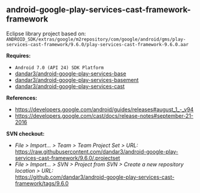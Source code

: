 ## android-google-play-services-cast-framework-framework

Eclipse library project based on:<br/>
`ANDROID_SDK/extras/google/m2repository/com/google/android/gms/play-services-cast-framework/9.6.0/play-services-cast-framework-9.6.0.aar`

**Requires:**
- `Android 7.0 (API 24) SDK Platform`
- [dandar3/android-google-play-services-base](https://github.com/dandar3/android-google-play-services-base/tree/9.6.0)
- [dandar3/android-google-play-services-basement](https://github.com/dandar3/android-google-play-services-basement/tree/9.6.0)
- [dandar3/android-google-play-services-cast](https://github.com/dandar3/android-google-play-services-cast/tree/9.6.0)

**References:**
- https://developers.google.com/android/guides/releases#august_1_-_v94
- https://developers.google.com/cast/docs/release-notes#september-21-2016

**SVN checkout:**
- _File > Import... > Team > Team Project Set > URL:_<br/>
  https://raw.githubusercontent.com/dandar3/android-google-play-services-cast-framework/9.6.0/.projectset
- _File > Import... > SVN > Project from SVN > Create a new repository location > URL:_<br/> 
  https://github.com/dandar3/android-google-play-services-cast-framework/tags/9.6.0